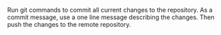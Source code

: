 Run git commands to commit all current changes to the repository. As a commit message, use a one line message describing the changes. Then push the changes to the remote repository.
